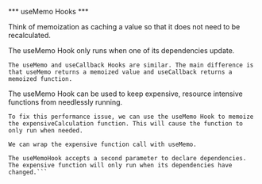 *** useMemo Hooks   ***

Think of memoization as caching a value so that it does not need to be recalculated.

The useMemo Hook only runs when one of its dependencies update.

~~~
The useMemo and useCallback Hooks are similar. The main difference is that useMemo returns a memoized value and useCallback returns a memoized function.
~~~
The useMemo Hook can be used to keep expensive, resource intensive functions from needlessly running.


```
To fix this performance issue, we can use the useMemo Hook to memoize the expensiveCalculation function. This will cause the function to only run when needed.

We can wrap the expensive function call with useMemo.

The useMemoHook accepts a second parameter to declare dependencies. The expensive function will only run when its dependencies have changed.```